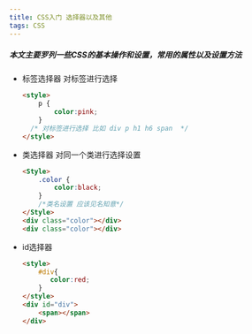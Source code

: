 ```yaml
---
title: CSS入门 选择器以及其他
tags: CSS
---
```

##### 本文主要罗列一些CSS的基本操作和设置，常用的属性以及设置方法
<!--more-->

- 标签选择器 对标签进行选择

  ```html
  <style>
      p {
          color:pink;
      }
    /* 对标签进行选择 比如 div p h1 h6 span  */  
  </style>
  ```

- 类选择器 对同一个类进行选择设置

  ```html
  <Style>
      .color {
          color:black;
      }
      /*类名设置 应该见名知意*/
  </Style>
  <div class="color"></div>
  <div class="color"></div>
  ```

- id选择器

  ```html
  <style>
      #div{
         color:red; 
      }
  </style>
  <div id="div">
      <span></span>
  </div>
  ```

  